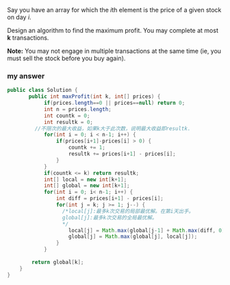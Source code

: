 Say you have an array for which the *i*th element is the price of a given stock on day *i*.

Design an algorithm to find the maximum profit. You may complete at most **k** transactions.

**Note:**
You may not engage in multiple transactions at the same time (ie, you must sell the stock before you buy again).

### my answer

```java
public class Solution {
	   public int maxProfit(int k, int[] prices) {
	    	if(prices.length==0 || prices==null) return 0;
	        int n = prices.length;
	    	int countk = 0;
	    	int resultk = 0;
         //不限次的最大收益，如果k大于此次数，说明最大收益即resultk.
	    	for(int i = 0; i < n-1; i++) {
	    		if(prices[i+1]-prices[i] > 0) {
	    			countk += 1;
	    			resultk += prices[i+1] - prices[i];
	    		}
	    	}
	    	if(countk <= k) return resultk;
	        int[] local = new int[k+1];
	        int[] global = new int[k+1];
	        for(int i = 0; i< n-1; i++) {
	        	int diff = prices[i+1] - prices[i];
	        	for(int j = k; j >= 1; j--) {
                  /*local[j]:最多k次交易的局部最优解。在第i天出手。
                  global[j]:最多k次交易的全局最优解。
                  */
	        		local[j] = Math.max(global[j-1] + Math.max(diff, 0), local[j]+diff);
	        		global[j] = Math.max(global[j], local[j]);
	        	}
	        }
	    
	    return global[k];
	}
}
```

